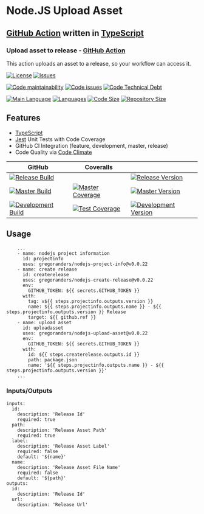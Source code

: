 # Node.JS Upload Asset

## [GitHub Action][github-actions-url] written in [TypeScript][typescript-url]

### Upload asset to release - [GitHub Action][github-actions-url]

This action uploads an asset to a release, so your workflow can access it.

[![License][license-image]][license-url]
[![Issues][issues-image]][issues-url]

[![Code maintainability][code-maintainability-image]][code-maintainability-url]
[![Code issues][code-issues-image]][code-issues-url]
[![Code Technical Debt][code-tech-debt-image]][code-tech-debt-url]

[![Main Language][language-image]][code-metric-url]
[![Languages][languages-image]][code-metric-url]
[![Code Size][code-size-image]][code-metric-url]
[![Repository Size][repo-size-image]][code-metric-url]

## Features

- [TypeScript][typescript-url]
- [Jest][jest-url] Unit Tests with Code Coverage
- GitHub CI Integration (feature, development, master, release)
- Code Quality via [Code Climate](./docs/codeclimate.md)

<!-- lint disable maximum-line-length -->
| GitHub                                                           | Coveralls                                                                  |                                                                              |
| ---------------------------------------------------------------- | -------------------------------------------------------------------------- | ---------------------------------------------------------------------------- |
| [![Release Build][release-build-image]][release-url]             |                                                                            | [![Release Version][release-image]][release-url]                             |
| [![Master Build][master-build-image]][master-url]                | [![Master Coverage][master-coveralls-image]][master-coveralls-url]         | [![Master Version][master-version-image]][master-version-url]                |
| [![Development Build][development-build-image]][development-url] | [![Test Coverage][development-coveralls-image]][development-coveralls-url] | [![Development Version][development-version-image]][development-version-url] |
<!-- lint enable maximum-line-length -->
## Usage

```YML
    ...
    - name: nodejs project information
      id: projectinfo
      uses: gregoranders/nodejs-project-info@v0.0.22
    - name: create release
      id: createrelease
      uses: gregoranders/nodejs-create-release@v0.0.22
      env:
        GITHUB_TOKEN: ${{ secrets.GITHUB_TOKEN }}
      with:
        tag: v${{ steps.projectinfo.outputs.version }}
        name: ${{ steps.projectinfo.outputs.name }} - ${{ steps.projectinfo.outputs.version }} Release
        target: ${{ github.ref }}
    - name: upload asset
      id: uploadasset
      uses: gregoranders/nodejs-upload-asset@v0.0.22
      env:
        GITHUB_TOKEN: ${{ secrets.GITHUB_TOKEN }}
      with:
        id: ${{ steps.createrelease.outputs.id }}
        path: package.json
        name: '${{ steps.projectinfo.outputs.name }} - ${{ steps.projectinfo.outputs.version }}'
    ...
```

### Inputs/Outputs

```YML
inputs:
  id:
    description: 'Release Id'
    required: true
  path:
    description: 'Release Asset Path'
    required: true
  label:
    description: 'Release Asset Label'
    required: false
    default: '${name}'
  name:
    description: 'Release Asset File Name'
    required: false
    default: '${path}'
outputs:
  id:
    description: 'Release Id'
  url:
    description: 'Release Url'
```

[release-url]: https://github.com/gregoranders/nodejs-upload-asset/releases
[master-url]: https://github.com/gregoranders/nodejs-upload-asset/tree/master
[development-url]: https://github.com/gregoranders/nodejs-upload-asset/tree/development
[code-metric-url]: https://github.com/gregoranders/nodejs-upload-asset/search?l=TypeScript
[license-url]: https://github.com/gregoranders/nodejs-upload-asset/blob/master/LICENSE
[license-image]: https://img.shields.io/github/license/gregoranders/nodejs-upload-asset.svg
[master-version-url]: https://github.com/gregoranders/nodejs-upload-asset/blob/master/package.json
[master-version-image]: https://img.shields.io/github/package-json/v/gregoranders/nodejs-upload-asset/master
[development-version-url]: https://github.com/gregoranders/nodejs-upload-asset/blob/development/package.json
[development-version-image]: https://img.shields.io/github/package-json/v/gregoranders/nodejs-upload-asset/development
[issues-url]: https://github.com/gregoranders/nodejs-upload-asset/issues
[issues-image]: https://img.shields.io/github/issues-raw/gregoranders/nodejs-upload-asset.svg
[release-image]: https://img.shields.io/github/release/gregoranders/nodejs-upload-asset
[release-build-image]: https://github.com/gregoranders/nodejs-upload-asset/workflows/Release%20CI/badge.svg
[master-build-image]: https://github.com/gregoranders/nodejs-upload-asset/workflows/Master%20CI/badge.svg
[development-build-image]: https://github.com/gregoranders/nodejs-upload-asset/workflows/Development%20CI/badge.svg
[master-coveralls-url]: https://coveralls.io/github/gregoranders/nodejs-upload-asset?branch=master
[master-coveralls-image]: https://img.shields.io/coveralls/github/gregoranders/nodejs-upload-asset/master
[development-coveralls-image]: https://img.shields.io/coveralls/github/gregoranders/nodejs-upload-asset/development
[development-coveralls-url]: https://coveralls.io/github/gregoranders/nodejs-upload-asset?branch=development
[code-maintainability-url]: https://codeclimate.com/github/gregoranders/nodejs-upload-asset/maintainability
[code-maintainability-image]: https://img.shields.io/codeclimate/maintainability/gregoranders/nodejs-upload-asset
[code-issues-url]: https://codeclimate.com/github/gregoranders/nodejs-upload-asset/maintainability
[code-issues-image]: https://img.shields.io/codeclimate/issues/gregoranders/nodejs-upload-asset
[code-tech-debt-url]: https://codeclimate.com/github/gregoranders/nodejs-upload-asset/maintainability
[code-tech-debt-image]: https://img.shields.io/codeclimate/tech-debt/gregoranders/nodejs-upload-asset
[language-image]: https://img.shields.io/github/languages/top/gregoranders/nodejs-upload-asset
[languages-image]: https://img.shields.io/github/languages/count/gregoranders/nodejs-upload-asset
[code-size-image]: https://img.shields.io/github/languages/code-size/gregoranders/nodejs-upload-asset
[repo-size-image]: https://img.shields.io/github/repo-size/gregoranders/nodejs-upload-asset
[typescript-url]: http://www.typescriptlang.org/
[jest-url]: https://jestjs.io/
[github-actions-url]: https://github.com/features/actions
